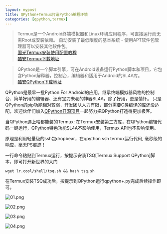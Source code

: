 ```yaml
---
layout: mypost
title: QPython+Termux打造Python编程环境
categories: [qpython,termux]
---
```


> Termux是一个Android终端模拟器和Linux环境应用程序，可直接运行而无需Root或安装依赖。 自动安装了最低限度的基本系统 - 使用APT软件包管理器可以安装其他软件包。<br /><a href="https://www.sqlsec.com/2018/05/termux.html?yyue=a21bo.50862.201879">国光Termux安装使用配置教程</a><br />
<a href="https://www.coolapk.com/apk/com.termux">酷安Termux下载地址</a>

> QPython是一个脚本引擎，可在Android设备运行Python脚本和项目，它包含Python解释器，控制台，编辑器和适用于Android的SL4A库。 <br /><a href="https://www.coolapk.com/apk/com.hipipal.qpyplus">酷安QPython下载地址</a>

QPython是最早一批Python For Android的应用，继承终端模拟器风格的控制台、简单好用的编辑器、还有宝刀未老的神器SL4A，除了好用，更是情怀。 只是QPython的pip功能相对较弱，开发团队人力有限，部分需要C类编译的库还没适配，欢迎伙伴们加入<a href="https://github.com/qpython-android">QPython开源项目</a>一起努力把QPython打造得更加极客。

当QPython遇上啥都能装的Termux: 在Termux安装第三方库，在QPython编辑代码一键运行，QPython特色功能SL4A不影响使用，Termux API也不影响使用。

原理是利用轻量级的ssh包dropbear，在qpython ssh termux运行代码, 毫秒级的响应，毫无PS痕迹！

一行命令粘贴到Termux运行，按提示安装TSQ[Termux Support QPython]脚本，即可打开新世界的大门

```shell
wget lr.cool/shell/tsq.sh && bash tsq.sh
```
在Termux安装TSQ成功后，按提示到QPython运行qpython+.py完成后续操作即可。

![01.png](01.png)

![02.png](02.png)

![03.png](03.png)

![04.png](04.png)